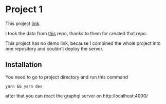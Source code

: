 # Project 1

This project [link](https://app.patika.dev/moduller/graphql/project-01).

I took the data from [this](https://github.com/annexare/Countries) repo, thanks to them for created that repo.

This project has no demo link, because I combined the whole project into one repository and couldn't deploy the server.

## Installation

You need to go to project directory and run this command

```
yarn && yarn dev
```

after that you can react the graphql server on http:/localhost:4000/
